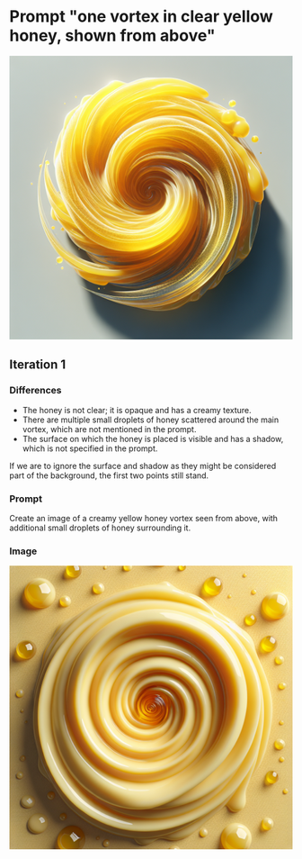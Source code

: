# Prompt "one vortex in clear yellow honey, shown from above"

![0_image.png](0_image.png)


## Iteration 1

### Differences

- The honey is not clear; it is opaque and has a creamy texture.
- There are multiple small droplets of honey scattered around the main vortex, which are not mentioned in the prompt.
- The surface on which the honey is placed is visible and has a shadow, which is not specified in the prompt.

If we are to ignore the surface and shadow as they might be considered part of the background, the first two points still stand.

### Prompt

Create an image of a creamy yellow honey vortex seen from above, with additional small droplets of honey surrounding it.

### Image

![1_image.png](1_image.png)

